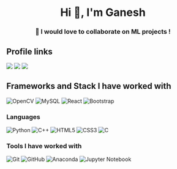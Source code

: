 <h1 align="center">Hi 👋, I'm Ganesh</h1>
<h3 align="center">💞️ I would love to collaborate on ML projects !</h3>

## Profile links
[<img src="https://img.shields.io/badge/LeetCode-000000?style=for-the-badge&logo=LeetCode&logoColor=#d16c06"/>](https://leetcode.com/GANESHJADHAV02/)
[<img src="https://img.shields.io/badge/linkedin-%230077B5.svg?&style=for-the-badge&logo=linkedin&logoColor=white" />](https://www.linkedin.com/in/ganesh-jadhav-258263196/)
[<img src ="https://img.shields.io/badge/Gmail-%23E4405F.svg?&style=for-the-badge&logo=gmail&logoColor=white">](mailto:ganeshjadhavgj02@gmail.com)


## Frameworks and Stack I have worked with

![OpenCV](https://img.shields.io/badge/opencv-%23white.svg?style=for-the-badge&logo=opencv&logoColor=white)
![MySQL](https://img.shields.io/badge/-MySQL-pink?style=for-the-badge&logo=mysql)
![React](https://img.shields.io/badge/-React-black?style=for-the-badge&logo=react)
![Bootstrap](https://img.shields.io/badge/-Bootstrap-563D7C?style=for-the-badge&logo=bootstrap)


### Languages

![Python](https://img.shields.io/badge/-Python-black?style=for-the-badge&logo=Python)
![C++](https://img.shields.io/badge/c++-%2300599C.svg?style=for-the-badge&logo=c%2B%2B&logoColor=white)
![HTML5](https://img.shields.io/badge/-HTML5-E34F26?style=for-the-badge&logo=html5&logoColor=white)
![CSS3](https://img.shields.io/badge/-CSS3-1572B6?style=for-the-badge&logo=css3)
![C](https://img.shields.io/badge/c-%2300599C.svg?style=for-the-badge&logo=c&logoColor=white)


### Tools I have worked with
![Git](https://img.shields.io/badge/-Git-black?style=for-the-badge&logo=git)
![GitHub](https://img.shields.io/badge/-GitHub-181717?style=for-the-badge&logo=github)
![Anaconda](https://img.shields.io/badge/-Anaconda-181717?style=for-the-badge&logo=anaconda)
![Jupyter Notebook](https://img.shields.io/badge/jupyter-%23FA0F00.svg?style=for-the-badge&logo=jupyter&logoColor=white)

